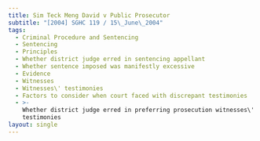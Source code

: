 ```yaml
---
title: Sim Teck Meng David v Public Prosecutor
subtitle: "[2004] SGHC 119 / 15\_June\_2004"
tags:
  - Criminal Procedure and Sentencing
  - Sentencing
  - Principles
  - Whether district judge erred in sentencing appellant
  - Whether sentence imposed was manifestly excessive
  - Evidence
  - Witnesses
  - Witnesses\' testimonies
  - Factors to consider when court faced with discrepant testimonies
  - >-
    Whether district judge erred in preferring prosecution witnesses\'
    testimonies
layout: single
---
```


